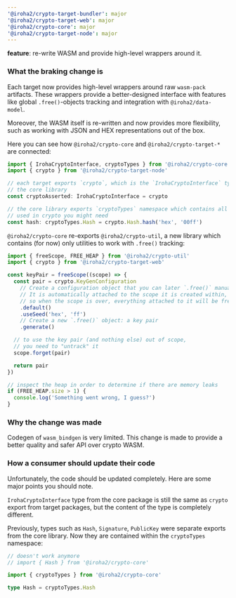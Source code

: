 ```yaml
---
'@iroha2/crypto-target-bundler': major
'@iroha2/crypto-target-web': major
'@iroha2/crypto-core': major
'@iroha2/crypto-target-node': major
---
```


**feature**: re-write WASM and provide high-level wrappers around it.

### What the braking change is

Each target now provides high-level wrappers around raw `wasm-pack` artifacts. These wrappers provide a better-designed interface with features like global `.free()`-objects tracking and integration with `@iroha2/data-model`.

Moreover, the WASM itself is re-written and now provides more flexibility, such as working with JSON and HEX representations out of the box.

Here you can see how `@iroha2/crypto-core` and `@iroha2/crypto-target-*` are connected:

```ts
import { IrohaCryptoInterface, cryptoTypes } from '@iroha2/crypto-core'
import { crypto } from '@iroha2/crypto-target-node'

// each target exports `crypto`, which is the `IrohaCryptoInterface` type from
// the core library
const cryptoAsserted: IrohaCryptoInterface = crypto

// the core library exports `cryptoTypes` namespace which contains all the types
// used in crypto you might need
const hash: cryptoTypes.Hash = crypto.Hash.hash('hex', '00ff')
```

`@iroha2/crypto-core` re-exports `@iroha2/crypto-util`, a new library which contains (for now) only utilities to work with `.free()` tracking:

```ts
import { freeScope, FREE_HEAP } from '@iroha2/crypto-util'
import { crypto } from '@iroha2/crypto-target-web'

const keyPair = freeScope((scope) => {
  const pair = crypto.KeyGenConfiguration
    // Create a configuration object that you can later `.free()` manually.
    // It is automatically attached to the scope it is created within,
    // so when the scope is over, everything attached to it will be freed.
    .default()
    .useSeed('hex', 'ff')
    // Create a new `.free()` object: a key pair
    .generate()

  // to use the key pair (and nothing else) out of scope,
  // you need to "untrack" it
  scope.forget(pair)

  return pair
})

// inspect the heap in order to determine if there are memory leaks
if (FREE_HEAP.size > 1) {
  console.log('Something went wrong, I guess?')
}
```

### Why the change was made

Codegen of `wasm_bindgen` is very limited. This change is made to provide a better quality and safer API over crypto WASM.

### How a consumer should update their code

Unfortunately, the code should be updated completely. Here are some major points you should note.

`IrohaCryptoInterface` type from the core package is still the same as `crypto` export from target packages, but the content of the type is completely different.

Previously, types such as `Hash`, `Signature`, `PublicKey` were separate exports from the core library. Now they are contained within the `cryptoTypes` namespace:

```ts
// doesn't work anymore
// import { Hash } from '@iroha2/crypto-core'

import { cryptoTypes } from '@iroha2/crypto-core'

type Hash = cryptoTypes.Hash
```
